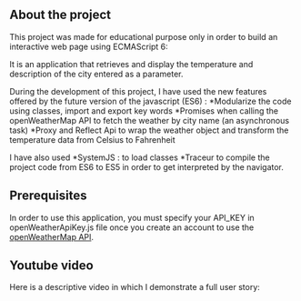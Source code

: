 ## About the project

This project was made for educational purpose only in order to build an interactive web page using ECMAScript 6:

It is an application that retrieves and display the temperature and description of the city entered as a parameter.

During the development of this project, I have used the new features offered by the future version of the javascript (ES6) :
*Modularize the code using classes, import and export key words
*Promises when calling the openWeatherMap API to fetch the weather by city name (an asynchronous task)
*Proxy and Reflect Api to wrap the weather object and transform the temperature data from Celsius to Fahrenheit

I have also used
*SystemJS : to load classes
*Traceur to compile the project code from ES6 to ES5 in order to get interpreted by the navigator.

## Prerequisites

In order to use this application, you must specify your API_KEY in openWeatherApiKey.js file once you create an account to use the
 [openWeatherMap API](https://openweathermap.org/).

## Youtube video

Here is a descriptive video in which I demonstrate a full user story: